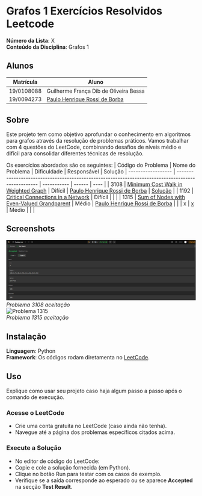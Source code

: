 # Grafos 1 Exercícios Resolvidos Leetcode

**Número da Lista**: X<br>
**Conteúdo da Disciplina**: Grafos 1<br>

## Alunos
|Matrícula | Aluno |
| -- | -- |
| 19/0108088  |  Guilherme França Dib de Oliveira Bessa |
| 19/0094273  |  [Paulo Henrique Rossi de Borba](https://github.com/paulohborba) |

## Sobre 
Este projeto tem como objetivo aprofundar o conhecimento em algoritmos para grafos através da resolução de problemas práticos. Vamos trabalhar com 4 questões do LeetCode, combinando desafios de níveis médio e difícil para consolidar diferentes técnicas de resolução.

Os exercícios abordados são os seguintes:
| Código do Problema | Nome do Problema                                                                                   | Dificuldade |   Responsável | Solução
| ------------------ | -------------------------------------------------------------------------------------------------- | ----------- | ------ | ---- |
| 3108               | [Minimum Cost Walk in Weighted Graph](https://leetcode.com/problems/minimum-cost-walk-in-weighted-graph/description/)      | Difícil     | [Paulo Henrique Rossi de Borba](https://github.com/paulohborba) | [Solução](Problema3108.md) |
| 1192               | [Critical Connections in a Network](https://leetcode.com/problems/critical-connections-in-a-network/description/?envType=problem-list-v2&envId=graph)               | Difícil      | | |
| 1315               | [Sum of Nodes with Even-Valued Grandparent](https://leetcode.com/problems/sum-of-nodes-with-even-valued-grandparent/description/)               | Médio       | [Paulo Henrique Rossi de Borba](https://github.com/paulohborba) | |
| x               | [x](x)               | Médio       |  | |


## Screenshots
![Problema 3108](https://github.com/projeto-de-algoritmos-2025/Grafos1_ExerciciosResolvidos-Leetcode/blob/main/Problema_3108/img/MinCost.png) <br>
*Problema 3108 aceitação* <br>
![Problema 1315]() <br>
*Problema 1315 aceitação* <br>

## Instalação 
**Linguagem**: Python<br>
**Framework**: Os códigos rodam diretamenta no [LeetCode](https://leetcode.com/).<br>

## Uso 
Explique como usar seu projeto caso haja algum passo a passo após o comando de execução.

### Acesse o LeetCode
- Crie uma conta gratuita no LeetCode (caso ainda não tenha).
- Navegue até a página dos problemas específicos citados acima.

### Execute a Solução
- No editor de código do LeetCode:
- Copie e cole a solução fornecida (em Python).
- Clique no botão Run para testar com os casos de exemplo.
- Verifique se a saída corresponde ao esperado ou se aparece **Accepted** na secção **Test Result**.
